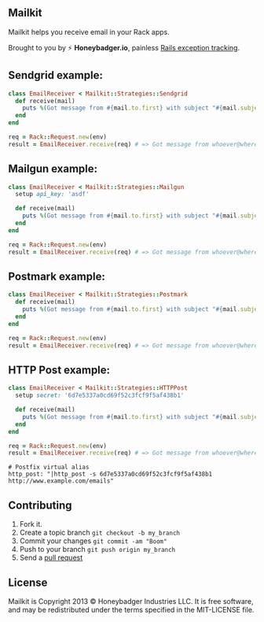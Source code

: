 Mailkit
-----------

Mailkit helps you receive email in your Rack apps.

Brought to you by :zap: **Honeybadger.io**, painless [Rails exception tracking](https://www.honeybadger.io/).

## Sendgrid example:

```ruby
class EmailReceiver < Mailkit::Strategies::Sendgrid
  def receive(mail)
    puts %(Got message from #{mail.to.first} with subject "#{mail.subject}")
  end
end

req = Rack::Request.new(env)
result = EmailReceiver.receive(req) # => Got message from whoever@wherever.com with subject "hello world"
```

## Mailgun example:

```ruby
class EmailReceiver < Mailkit::Strategies::Mailgun
  setup api_key: 'asdf'

  def receive(mail)
    puts %(Got message from #{mail.to.first} with subject "#{mail.subject}")
  end
end

req = Rack::Request.new(env)
result = EmailReceiver.receive(req) # => Got message from whoever@wherever.com with subject "hello world"
```

## Postmark example:

```ruby
class EmailReceiver < Mailkit::Strategies::Postmark
  def receive(mail)
    puts %(Got message from #{mail.to.first} with subject "#{mail.subject}")
  end
end

req = Rack::Request.new(env)
result = EmailReceiver.receive(req) # => Got message from whoever@wherever.com with subject "hello world"
```

## HTTP Post example:

```ruby
class EmailReceiver < Mailkit::Strategies::HTTPPost
  setup secret: '6d7e5337a0cd69f52c3fcf9f5af438b1'

  def receive(mail)
    puts %(Got message from #{mail.to.first} with subject "#{mail.subject}")
  end
end

req = Rack::Request.new(env)
result = EmailReceiver.receive(req) # => Got message from whoever@wherever.com with subject "hello world"
```

```
# Postfix virtual alias
http_post: "|http_post -s 6d7e5337a0cd69f52c3fcf9f5af438b1 http://www.example.com/emails"
```

## Contributing

1. Fork it.
2. Create a topic branch `git checkout -b my_branch`
3. Commit your changes `git commit -am "Boom"`
3. Push to your branch `git push origin my_branch`
4. Send a [pull request](https://github.com/honeybadger-io/mailkit/pulls)

## License

Mailkit is Copyright 2013 © Honeybadger Industries LLC. It is free software, and
may be redistributed under the terms specified in the MIT-LICENSE file.

